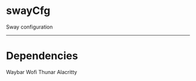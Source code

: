 # swayCfg
Sway configuration

---------------------------------------
# Dependencies

Waybar
Wofi
Thunar
Alacritty
